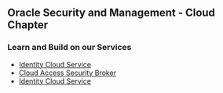 ## Oracle Security and Management - Cloud Chapter


### Learn and Build on our Services

* [Identity Cloud Service](IDCS100.md)
* [Cloud Access Security Broker](CASB.md)
* [Identity Cloud Service](SMA300.md)



